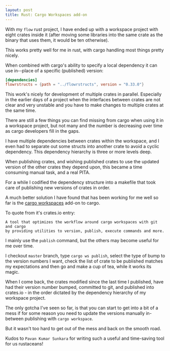 ```yaml
---
layout: post
title: Rust: Cargo Workspaces add-on
--- 
```


With my `flow` rust project, I have ended up with a workspace project with eight crates inside it (after moving 
some libraries into the same crate as the binary that uses them, it would be ten otherwise).

This works pretty well for me in rust, with cargo handling most things pretty nicely.

When combined with cargo's ability to specify a local dependency it can use in--place of
a specific (published) version:
```toml
[dependencies]
flowrstructs = {path = "../flowrstructs", version = "0.33.0"}
```

This work's nicely for development of multiple crates in parallel. Especially in the earlier
days of a project when the interfaces between crates are not clear and very unstable and 
you have to make changes to multiple crates at the same time.

There are still a few things you can find missing from cargo when using it in a workspace
project, but not many and the number is decreasing over time as cargo developers fill in the gaps.

I have multiple dependencies between crates within the workspace, and I even had to separate out some structs into another
crate to avoid a cyclic dependency. This dependency hierarchy is three or more levels deep.

When publishing crates, and wishing published crates to use the updated version of the other 
crates they depend upon, this became a time consuming manual task, and a real PITA.

For a while I codified the dependency structure into a makefile that took care of publishing
new versions of crates in order.

A much better solution I have found that has been working for me well so far is the
[cargo workspaces](https://crates.io/crates/cargo-workspaces) add-on to cargo.

To quote from it's crates.io entry:
```
A tool that optimizes the workflow around cargo workspaces with git and cargo
by providing utilities to version, publish, execute commands and more.
```

I mainly use the `publish` command, but the others may become useful for me over time.

I checkout `master` branch, type `cargo ws publish`, select the type of bump to the version
numbers I want, check the list of crate to be published matches my expectations and then go
and make a cup of tea, while it works its magic.

When I come back, the crates modified since the last time I published, have had their version
number bumped, committed to git, and published into crates.io - in the order dictated by the 
dependency hierarchy of my workspace project.

The only gotcha I've seen so far, is that you can start to get into a bit of a mess if for some
reason you need to update the versions manually in-between publishing with `cargo workspace`.

But it wasn't too hard to get out of the mess and back on the smooth road.

Kudos to `Pavan Kumar Sunkara` for writing such a useful and time-saving tool for us
rustaceans!